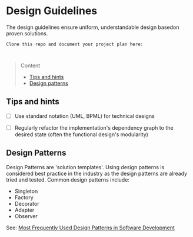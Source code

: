 # Design Guidelines

The design guidelines ensure uniform, understandable design basedon proven solutions.

```
Clone this repo and document your project plan here:



```
> Content
> - [Tips and hints](#tips-and-hints)
> - [Design patterns](#design-patterns)


## Tips and hints


- [ ] Use standard notation (UML, BPML) for technical designs


- [ ] Regularly refactor the implementation's dependency graph to the desired state (often the functional design's modularity)




## Design Patterns

Design Patterns are 'solution templates'. Using design patterns is considered  best practice in the industry as the design patterns are already tried and tested.
Common design patterns include:

- Singleton
- Factory
- Decorator
- Adapter
- Observer

See: [Most Frequently Used Design Patterns in Software Development]()



